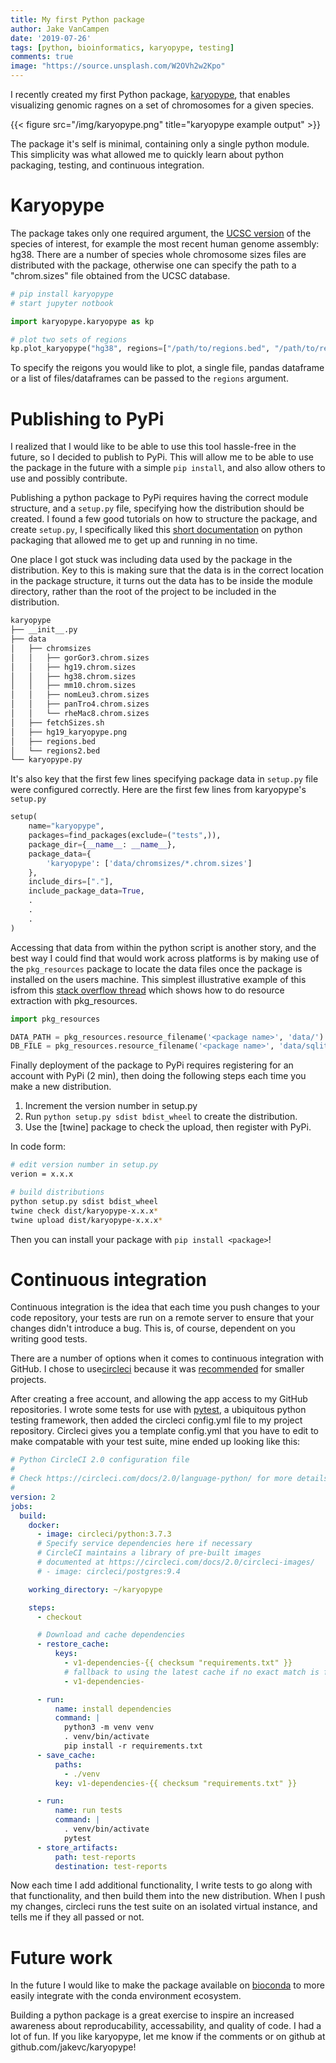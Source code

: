 ```yaml
---
title: My first Python package 
author: Jake VanCampen
date: '2019-07-26'
tags: [python, bioinformatics, karyopype, testing]
comments: true
image: "https://source.unsplash.com/W2OVh2w2Kpo"
---
```


I recently created my first Python package, [karyopype](https://github.com/jakevc/karyopype), that enables visualizing genomic ragnes on a set of chromosomes for a given species. 

{{< figure src="/img/karyopype.png" title="karyopype example output" >}}

The package it's self is minimal, containing only a single python module. This simplicity was what allowed me to quickly learn about python packaging, testing, and continuous integration. 


# Karyopype

The package takes only one required argument, the [UCSC version](https://genome.ucsc.edu/FAQ/FAQreleases.html) of the species of interest, for example the most recent human genome assembly: hg38. There are a number of species whole chromosome sizes files are distributed with the package, otherwise one can specify the path to a "chrom.sizes" file obtained from the UCSC database.

```python
# pip install karyopype
# start jupyter notbook 

import karyopype.karyopype as kp

# plot two sets of regions
kp.plot_karyopype("hg38", regions=["/path/to/regions.bed", "/path/to/regions2.bed"])
```

To specify the reigons you would like to plot, a single file, pandas dataframe or a list of files/dataframes can be passed to the `regions` argument.


# Publishing to PyPi

I realized that I would like to be able to use this tool hassle-free in the future, so I decided to publish to PyPi. This will allow me to be able to use the package in the future with a simple `pip install`, and also allow others to use and possibly contribute. 

Publishing a python package to PyPi requires having the correct module structure, and a `setup.py` file, specifying how the distribution should be created. I found a few good tutorials on how to structure the package, and create `setup.py`, I specifically liked this [short documentation](https://python-packaging.readthedocs.io/en/latest/minimal.html) on python packaging that allowed me to get up and running in no time. 

One place I got stuck was including data used by the package in the distribution. Key to this is making sure that the data is in the correct location in the package structure, it turns out the data has to be inside the module directory, rather than the root of the project to be included in the distribution.


```bash
karyopype
├── __init__.py
├── data
│   ├── chromsizes
│   │   ├── gorGor3.chrom.sizes
│   │   ├── hg19.chrom.sizes
│   │   ├── hg38.chrom.sizes
│   │   ├── mm10.chrom.sizes
│   │   ├── nomLeu3.chrom.sizes
│   │   ├── panTro4.chrom.sizes
│   │   └── rheMac8.chrom.sizes
│   ├── fetchSizes.sh
│   ├── hg19_karyopype.png
│   ├── regions.bed
│   └── regions2.bed
└── karyopype.py

```

It's also key that the first few lines specifying package data in `setup.py` file were configured correctly. Here are the first few lines from karyopype's `setup.py`

```python
setup(
    name="karyopype",
    packages=find_packages(exclude=("tests",)),
    package_dir={__name__: __name__},
    package_data={
        'karyopype': ['data/chromsizes/*.chrom.sizes']
    },
    include_dirs=["."],
    include_package_data=True,
    .
    .
    .
)
```

Accessing that data from within the python script is another story, and the best way I could find that would work across platforms is by making use of the `pkg_resources` package to locate the data files once the package is installed on the users machine. This simplest illustrative example of this isfrom this [stack overflow thread](https://stackoverflow.com/questions/779495/python-access-data-in-package-subdirectory) which shows how to do resource extraction with pkg_resources.

```python
import pkg_resources

DATA_PATH = pkg_resources.resource_filename('<package name>', 'data/')
DB_FILE = pkg_resources.resource_filename('<package name>', 'data/sqlite.db')
```

Finally deployment of the package to PyPi requires registering for an account with PyPi (2 min), then doing the following steps each time you make a new distribution.

1. Increment the version number in setup.py
2. Run `python setup.py sdist bdist_wheel` to create the distribution. 
3. Use the [twine] package to check the upload, then register with PyPi. 

In code form:

```bash
# edit version number in setup.py
verion = x.x.x

# build distributions
python setup.py sdist bdist_wheel
twine check dist/karyopype-x.x.x*
twine upload dist/karyopype-x.x.x*
```

Then you can install your package with `pip install <package>`!

# Continuous integration

Continuous integration is the idea that each time you push changes to your code repository, your tests are run on a remote server to ensure that your changes didn't introduce a bug. This is, of course, dependent on you writing good tests. 

There are a number of options when it comes to continuous integration with GitHub. I chose to use[circleci](https://circleci.com/) because it was [recommended](https://hackernoon.com/continuous-integration-circleci-vs-travis-ci-vs-jenkins-41a1c2bd95f5) for smaller projects.  

After creating a free account, and allowing the app access to my GitHub repositories. I wrote some tests for use with [pytest](https://pytest.org/en/latest/), a ubiquitous python testing framework, then added the circleci config.yml file to my project repository. Circleci gives you a template config.yml that you have to edit to make compatable with your test suite, mine ended up looking like this:

```yml
# Python CircleCI 2.0 configuration file
#
# Check https://circleci.com/docs/2.0/language-python/ for more details
#
version: 2
jobs:
  build:
    docker:
      - image: circleci/python:3.7.3
      # Specify service dependencies here if necessary
      # CircleCI maintains a library of pre-built images
      # documented at https://circleci.com/docs/2.0/circleci-images/
      # - image: circleci/postgres:9.4

    working_directory: ~/karyopype

    steps:
      - checkout

      # Download and cache dependencies
      - restore_cache:
          keys:
            - v1-dependencies-{{ checksum "requirements.txt" }}
            # fallback to using the latest cache if no exact match is found
            - v1-dependencies-

      - run:
          name: install dependencies
          command: |
            python3 -m venv venv
            . venv/bin/activate
            pip install -r requirements.txt
      - save_cache:
          paths:
            - ./venv
          key: v1-dependencies-{{ checksum "requirements.txt" }}

      - run:
          name: run tests
          command: |
            . venv/bin/activate
            pytest 
      - store_artifacts:
          path: test-reports
          destination: test-reports
```

Now each time I add additional functionality, I write tests to go along with that functionality, and then build them into the new distribution. When I push my changes, circleci runs the test suite on an isolated virtual instance, and tells me if they all passed or not.

# Future work 

In the future I would like to make the package available on [bioconda](https://bioconda.github.io/) to more easily integrate with the conda environment ecosystem.

Building a python package is a great exercise to inspire an increased awareness about reproducability, accessability, and quality of code. I had a lot of fun. If you like karyopype, let me know if the comments or on github at github.com/jakevc/karyopype!